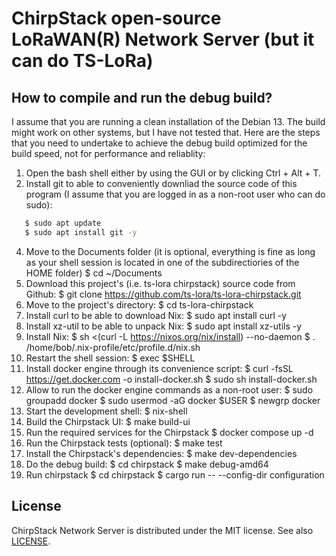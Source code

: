 # ChirpStack open-source LoRaWAN(R) Network Server (but it can do TS-LoRa)

## How to compile and run the debug build?

I assume that you are running a clean installation of the Debian 13. The build might work on other systems, but I have not tested that.
Here are the steps that you need to undertake to achieve the debug build optimized for the build speed, not for performance and reliablity:

1) Open the bash shell either by using the GUI or by clicking Ctrl + Alt + T.
2) Install git to able to conveniently downliad the source code of this program (I assume that you are logged in as a non-root user who can do sudo):
```bash
   $ sudo apt update
   $ sudo apt install git -y
```
4) Move to the Documents folder (it is optional, everything is fine as long as your shell session is located in one of the subdirectiories of the HOME folder)
   $ cd ~/Documents
5) Download this project's (i.e. ts-lora chirpstack) source code from Github:
   $ git clone https://github.com/ts-lora/ts-lora-chirpstack.git
6) Move to the project's directory:
   $ cd ts-lora-chirpstack
7) Install curl to be able to download Nix:
   $ sudo apt install curl -y
8) Install xz-util to be able to unpack Nix:
   $ sudo apt install xz-utils -y
9) Install Nix:
   $ sh <(curl -L https://nixos.org/nix/install) --no-daemon
   $ . /home/bob/.nix-profile/etc/profile.d/nix.sh
15) Restart the shell session:
    $ exec $SHELL
16) Install docker engine through its convenience script:
    $ curl -fsSL https://get.docker.com -o install-docker.sh
    $ sudo sh install-docker.sh
17) Allow to run the docker engine commands as a non-root user:
    $ sudo groupadd docker
    $ sudo usermod -aG docker $USER
    $ newgrp docker
18) Start the development shell:
    $ nix-shell
19) Build the Chirpstack UI:
    $ make build-ui
20) Run the required services for the Chirpstack
    $ docker compose up -d
21) Run the Chirpstack tests (optional):
    $ make test
22) Install the Chirpstack's dependencies:
    $ make dev-dependencies
23) Do the debug build:
    $ cd chirpstack
    $ make debug-amd64
24) Run chirpstack
    $ cd chirpstack
    $ cargo run -- --config-dir configuration

## License

ChirpStack Network Server is distributed under the MIT license. See also
[LICENSE](https://github.com/brocaar/chirpstack/blob/master/LICENSE).
